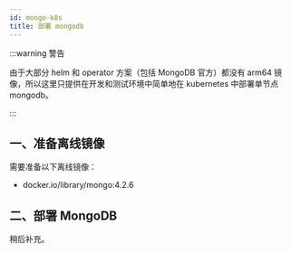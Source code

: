 ```yaml
---
id: mongo-k8s
title: 部署 mongodb
---
```


:::warning 警告

由于大部分 helm 和 operator 方案（包括 MongoDB 官方）都没有 arm64 镜像，所以这里只提供在开发和测试环境中简单地在 kubernetes 中部署单节点 mongodb。

:::

## 一、准备离线镜像

需要准备以下离线镜像：

- docker.io/library/mongo:4.2.6

## 二、部署 MongoDB

稍后补充。
